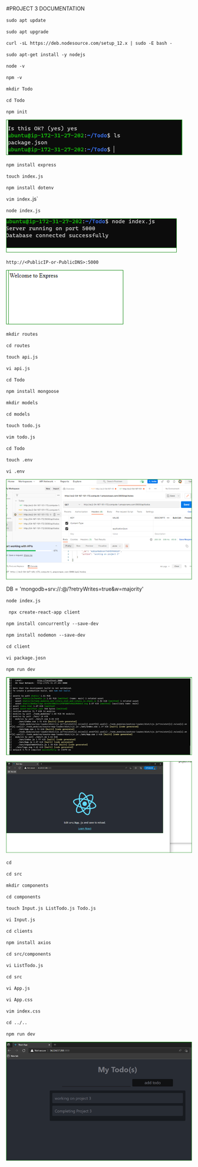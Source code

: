 #PROJECT 3 DOCUMENTATION

`sudo apt update`

`sudo apt upgrade`

`curl -sL https://deb.nodesource.com/setup_12.x | sudo -E bash -`

`sudo apt-get install -y nodejs`

`node -v `

`npm -v`

`mkdir Todo`

`cd Todo`

`npm init`

 ![todo](./images/todo.PNG)

`npm install express`

`touch index.js`

`npm install dotenv`

`vim index.`js`

`node index.js`

![port5000](./images/nodejs5000.PNG)


`http://<PublicIP-or-PublicDNS>:5000`

![express](./images/welcome.PNG)

`mkdir routes`

`cd routes`

`touch api.js`

`vi api.js`

`cd Todo`

`npm install mongoose`

`mkdir models`

`cd models`

`touch todo.js`

`vim todo.js`

`cd Todo`

`touch .env`

`vi .env`

![postman](./images/postman.PNG)

DB = 'mongodb+srv://<username>:<password>@<network-address>/<dbname>?retryWrites=true&w=majority'

`node index.js`

` npx create-react-app client`

`npm install concurrently --save-dev`

`npm install nodemon --save-dev`

`cd client`

`vi package.josn`

`npm run dev`

![port3000](./images/port%203000.PNG)


![reactapp](./images/react%20app.PNG)

`cd `

`cd src`

`mkdir components`

`cd components`

`touch Input.js ListTodo.js Todo.js`

`vi Input.js`

`cd clients`

`npm install axios`

`cd src/components`

`vi ListTodo.js`

`cd src`

`vi App.js`

`vi App.css`

`vim index.css`

`cd ../..`

`npm run dev`

![complete](./images/complete3.PNG)
